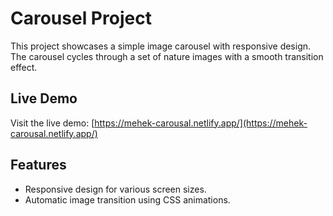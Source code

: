 # Carousel Project

This project showcases a simple image carousel with responsive design. The carousel cycles through a set of nature images with a smooth transition effect.

## Live Demo

Visit the live demo: [https://mehek-carousal.netlify.app/](https://mehek-carousal.netlify.app/)

## Features

- Responsive design for various screen sizes.
- Automatic image transition using CSS animations.
